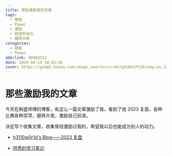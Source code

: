 ```yaml
---
title: 那些激励我的文章
tags:
  - 随笔
  - Power
  - 激励
  - 前进的动力
  - 膜拜大佬
categories:
  - 随笔
  - Power
abbrlink: 9099d312
date: 2024-04-14 10:42:26
cover: https://gimg2.baidu.com/image_search/src=http%3A%2F%2Fnimg.ws.126.net%2F%3Furl%3Dhttp%253A%252F%252Fdingyue.ws.126.net%252F2021%252F1208%252F7b713842j00r3rh9d000vc000hs00hsc.jpg%26thumbnail%3D660x2147483647%26quality%3D80%26type%3Djpg&refer=http%3A%2F%2Fnimg.ws.126.net&app=2002&size=f9999,10000&q=a80&n=0&g=0n&fmt=auto?sec=1672449840&t=1da5fa88bb3f45cce77d835f96b50fa5
---
```


# 那些激励我的文章

今天在刷盛师傅的博客，有这么一篇文章激励了我，看到了他 2023 复盘，各种比赛各种奖项，膜拜大佬，激励自己前进。

决定写个收集文章，收集曾经激励过我的，希望我以后也能成为别人的动力。

- [h3110w0r1d's Blog——2023 复盘](https://www.codexploit.cn/2023%E5%A4%8D%E7%9B%98/)

- [阿秀的学习笔记](https://interviewguide.cn/#/)